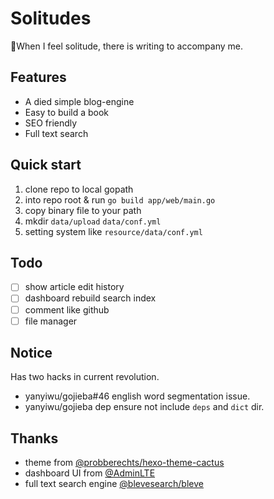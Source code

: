 # Solitudes

:smoking:When I feel solitude, there is writing to accompany me.

## Features

- A died simple blog-engine
- Easy to build a book
- SEO friendly
- Full text search

## Quick start

1. clone repo to local gopath
2. into repo root & run `go build app/web/main.go`
3. copy binary file to your path
4. mkdir `data/upload` `data/conf.yml`
5. setting system like `resource/data/conf.yml`

## Todo

- [ ] show article edit history
- [ ] dashboard rebuild search index
- [ ] comment like github
- [ ] file manager

## Notice

Has two hacks in current revolution.

- yanyiwu/gojieba#46 english word segmentation issue.
- yanyiwu/gojieba dep ensure not include `deps` and `dict` dir.

## Thanks

- theme from [@probberechts/hexo-theme-cactus](https://github.com/probberechts/hexo-theme-cactus)
- dashboard UI from [@AdminLTE](https://adminlte.io/)
- full text search engine [@blevesearch/bleve](https://github.com/blevesearch/bleve)